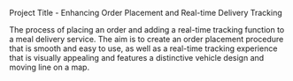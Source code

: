 Project Title - Enhancing Order Placement and Real-time Delivery Tracking

The process of placing an order and adding a real-time tracking function to a meal delivery service. The aim is to create an order placement procedure that is smooth and easy to use, as well as a real-time tracking experience that is visually appealing and features a distinctive vehicle design and moving line on a map.

